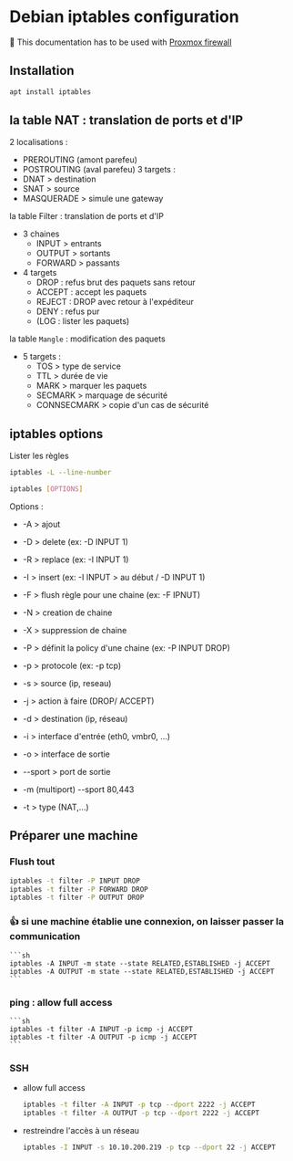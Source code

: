 # Debian iptables configuration
🚨 This documentation has to be used with [Proxmox firewall](proxmox-firewall.md)

## Installation
```sh
apt install iptables
```

## la table NAT : translation de ports et d'IP
2 localisations : 
  - PREROUTING (amont parefeu)
  - POSTROUTING (aval parefeu)
3 targets :
  - DNAT > destination
  - SNAT > source
  - MASQUERADE > simule une gateway

la table Filter : translation de ports et d'IP
- 3 chaines
  - INPUT > entrants
  - OUTPUT > sortants
  - FORWARD > passants
- 4 targets
  - DROP : refus brut des paquets sans retour
  - ACCEPT : accept les paquets
  - REJECT : DROP avec retour à l'expéditeur
  - DENY : refus pur
  - (LOG : lister les paquets)

la table `Mangle` : modification des paquets
- 5 targets :
  - TOS > type de service
  - TTL > durée de vie
  - MARK > marquer les paquets
  - SECMARK > marquage de sécurité
  - CONNSECMARK > copie d'un cas de sécurité

## iptables options

Lister les règles
```sh
iptables -L --line-number
```

```sh
iptables [OPTIONS]
```
Options :
- -A > ajout
- -D > delete (ex: -D INPUT 1)
- -R > replace (ex: -I INPUT 1)
- -I > insert (ex: -I INPUT > au début /  -D INPUT 1)
- -F > flush règle pour une chaine (ex: -F IPNUT)
- -N > creation de chaine
- -X > suppression de chaine
- -P > définit la policy d'une chaine (ex: -P INPUT DROP)

- -p > protocole (ex: -p tcp)
- -s > source (ip, reseau)
- -j > action à faire (DROP/ ACCEPT)
- -d > destination (ip, réseau)
- -i > interface d'entrée (eth0, vmbr0, ...)
- -o > interface de sortie
- --sport > port de sortie
- -m (multiport) --sport 80,443
- -t > type (NAT,...)

## Préparer une machine
### Flush tout
```sh
iptables -t filter -P INPUT DROP
iptables -t filter -P FORWARD DROP
iptables -t filter -P OUTPUT DROP
```
### 👍 si une machine établie une connexion, on laisser passer la communication
	```sh
	iptables -A INPUT -m state --state RELATED,ESTABLISHED -j ACCEPT
	iptables -A OUTPUT -m state --state RELATED,ESTABLISHED -j ACCEPT
	```
### ping : allow full access
	```sh
	iptables -t filter -A INPUT -p icmp -j ACCEPT
	iptables -t filter -A OUTPUT -p icmp -j ACCEPT
	```
### SSH
- allow full access
	```sh
	iptables -t filter -A INPUT -p tcp --dport 2222 -j ACCEPT
	iptables -t filter -A OUTPUT -p tcp --dport 2222 -j ACCEPT
	```
- restreindre l'accès à un réseau
	```sh
	iptables -I INPUT -s 10.10.200.219 -p tcp --dport 22 -j ACCEPT
	```